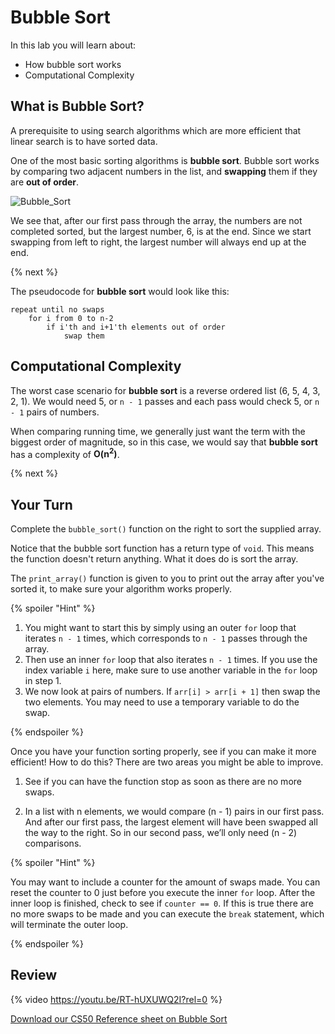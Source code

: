 # Bubble Sort

In this lab you will learn about:

- How bubble sort works
- Computational Complexity

## What is Bubble Sort?

A prerequisite to using search algorithms which are more efficient that linear search is to have sorted data.

One of the most basic sorting algorithms is **bubble sort**. Bubble sort works by comparing two adjacent numbers in
the list, and **swapping** them if they are **out of order**. 

![Bubble_Sort](https://raw.githubusercontent.com/cs50nestm/cs50labs/2019/bubblesort/bubble_sort.gif)

We see that, after our first pass through the array, the numbers are not completed sorted, but the largest number, 6, is at the end. Since we start swapping from left to right, the largest number will always end up at the end.

{% next %}

The pseudocode for **bubble sort** would look like this:

```
repeat until no swaps
    for i from 0 to n-2
        if i'th and i+1'th elements out of order
            swap them
```


## Computational Complexity

The worst case scenario for **bubble sort** is a reverse ordered list (6, 5, 4, 3, 2, 1). We would need 5, or `n - 1` passes and each pass would check 5, or `n - 1` pairs of numbers. 

When comparing running time, we generally just want the term with the biggest order of magnitude, so in this case, we would say that **bubble sort** has a complexity of **O(n<sup>2</sup>)**.

{% next %}

## Your Turn

Complete the `bubble_sort()` function on the right to sort the supplied array. 

Notice that the bubble sort function has a return type of `void`. This means the function doesn't return anything. What it does do is sort the array.

The `print_array()` function is given to you to print out the array after you've sorted it, to make sure your algorithm works properly.

{% spoiler "Hint" %}

1. You might want to start this by simply using an outer `for` loop that iterates `n - 1` times, which corresponds to `n - 1` passes through the array.
2. Then use an inner `for` loop that also iterates `n - 1` times. If you use the index variable `i` here, make sure to use another variable in the `for` loop in step 1.
3. We now look at pairs of numbers. If `arr[i] > arr[i + 1]` then swap the two elements. You may need to use a temporary variable to do the swap.

{% endspoiler %}

Once you have your function sorting properly, see if you can make it more efficient! How to do this? There are two areas you might be able to improve.

1. See if you can have the function stop as soon as there are no more swaps. 

2. In a list with n elements, we would compare (n - 1) pairs in our first pass. And after our first pass, the largest element will have been swapped all the way to the right. So in our second pass, we’ll only need (n - 2) comparisons.

{% spoiler "Hint" %}

You may want to include a counter for the amount of swaps made. You can reset the counter to 0 just before you execute the inner `for` loop. After the inner loop is finished, check to see if `counter == 0`. If this is true there are no more swaps to be made and you can execute the `break` statement, which will terminate the outer loop.

{% endspoiler %}


## Review

{% video https://youtu.be/RT-hUXUWQ2I?rel=0 %}

[Download our CS50 Reference sheet on Bubble Sort](https://cs50.harvard.edu/ap/2021/curriculum/x/references/bubble_sort.pdf)
